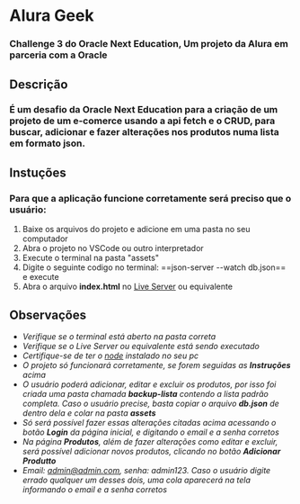 # Alura Geek
### Challenge 3 do Oracle Next Education, Um projeto da Alura em parceria com a Oracle

## Descrição
### É um desafio da Oracle Next Education para a criação de um projeto de um e-comerce usando a api fetch e o CRUD, para buscar, adicionar e fazer alterações nos produtos numa lista em formato json.

## Instuções
### Para que a aplicação funcione corretamente será preciso que o usuário:
1. Baixe os arquivos do projeto e adicione em uma pasta no seu computador
2. Abra o projeto no VSCode ou outro interpretador
3. Execute o terminal na pasta "assets"
4. Digite o seguinte codigo no terminal: ==json-server --watch db.json== e execute
5. Abra o arquivo **index.html** no [Live Server](https://marketplace.visualstudio.com/items?itemName=ritwickdey.LiveServer) ou equivalente

## Observações
- *Verifique se o terminal está aberto na pasta correta*
- *Verifique se o Live Server ou equivalente está sendo executado*
- *Certifique-se de ter o [node](https://nodejs.org/en/) instalado no seu pc*
- *O projeto só funcionará corretamente, se forem seguidas as **Instruções** acima*
- *O usuário poderá adicionar, editar e excluir os produtos, por isso foi criada uma pasta chamada **backup-lista** contendo a lista padrão completa. Caso o usuário precise, basta copiar o arquivo **db.json** de dentro dela e colar na pasta **assets***
- *Só será possível fazer essas alterações citadas acima acessando o botão **Login** da página inicial, e digitando o email e a senha corretos*
- *Na página **Produtos**, além de fazer alterações como editar e excluir, será possível adicionar novos produtos, clicando no botão **Adicionar Produtto***
- *Email: admin@admin.com, senha: admin123. Caso o usuário digite errado qualquer um desses dois, uma cola aparecerá na tela informando o email e a senha corretos*
